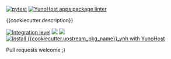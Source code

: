 [![pytest]({{cookiecutter.upstream_url}}/actions/workflows/pytest.yml/badge.svg)]({{cookiecutter.upstream_url}}/actions/workflows/pytest.yml) [![YunoHost apps package linter]({{cookiecutter.upstream_url}}/actions/workflows/package_linter.yml/badge.svg)]({{cookiecutter.upstream_url}}/actions/workflows/package_linter.yml)

{{cookiecutter.description}}

[![Integration level](https://dash.yunohost.org/integration/{{cookiecutter.upstream_pkg_name}}_ynh.svg)](https://dash.yunohost.org/appci/app/{{cookiecutter.upstream_pkg_name}}_ynh) ![](https://ci-apps.yunohost.org/ci/badges/{{cookiecutter.upstream_pkg_name}}_ynh.status.svg) ![](https://ci-apps.yunohost.org/ci/badges/{{cookiecutter.upstream_pkg_name}}_ynh.maintain.svg)
[![Install {{cookiecutter.upstream_pkg_name}}_ynh with YunoHost](https://install-app.yunohost.org/install-with-yunohost.svg)](https://install-app.yunohost.org/?app={{cookiecutter.upstream_pkg_name}}_ynh)


Pull requests welcome ;)
